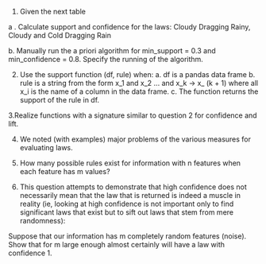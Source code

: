 1. Given the next table

a . Calculate support and confidence for the laws: Cloudy Dragging Rainy, Cloudy and Cold Dragging Rain

b. Manually run the a priori algorithm for min_support = 0.3 and min_confidence = 0.8. Specify the running of the algorithm.

2. Use the support function (df, rule) when:
a. df is a pandas data frame
b. rule is a string from the form x_1 and x_2 ... and x_k → x_ (k + 1) where all x_i is the name of a column in the data frame.
c. The function returns the support of the rule in df.

3.Realize functions with a signature similar to question 2 for confidence and lift.

4. We noted (with examples) major problems of the various measures for evaluating laws.

5. How many possible rules exist for information with n features when each feature has m values?

6. This question attempts to demonstrate that high confidence does not necessarily mean that the law that is returned is indeed a muscle in reality (ie, looking at high confidence is not important only to find significant laws that exist but to sift out laws that stem from mere randomness):

Suppose that our information has m completely random features (noise). Show that for m large enough almost certainly will have a law with confidence 1.

